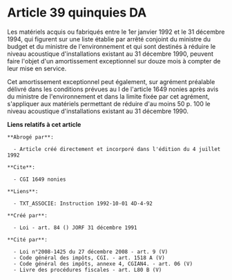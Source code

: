# Article 39 quinquies DA

Les matériels acquis ou fabriqués entre le 1er janvier 1992 et le 31 décembre 1994, qui figurent sur une liste établie par
arrêté conjoint du ministre du budget et du ministre de l'environnement et qui sont destinés à réduire le niveau acoustique
d'installations existant au 31 décembre 1990, peuvent faire l'objet d'un amortissement exceptionnel sur douze mois à compter
de leur mise en service.

Cet amortissement exceptionnel peut également, sur agrément préalable délivré dans les conditions prévues au I de l'article
1649 nonies après avis du ministre de l'environnement et dans la limite fixée par cet agrément, s'appliquer aux matériels
permettant de réduire d'au moins 50 p. 100 le niveau acoustique d'installations existant au 31 décembre 1990.

**Liens relatifs à cet article**

	**Abrogé par**:

	  - Article créé directement et incorporé dans l'édition du 4 juillet 1992

	**Cite**:

	  - CGI 1649 nonies

	**Liens**:

	  - TXT_ASSOCIE: Instruction 1992-10-01 4D-4-92

	**Créé par**:

	  - Loi - art. 84 () JORF 31 décembre 1991

	**Cité par**:

	  - Loi n°2008-1425 du 27 décembre 2008 - art. 9 (V)
	  - Code général des impôts, CGI. - art. 1518 A (V)
	  - Code général des impôts, annexe 4, CGIAN4. - art. 06 (V)
	  - Livre des procédures fiscales - art. L80 B (V)
